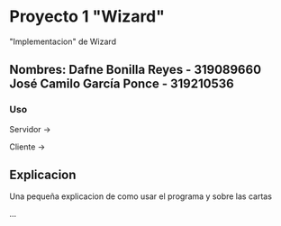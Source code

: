 Proyecto 1 "Wizard"
=========================================

"Implementacion" de Wizard

Nombres:
Dafne Bonilla Reyes - 319089660  
José Camilo García Ponce - 319210536  
-------------------------------------------

### Uso

Servidor ->

Cliente ->

## Explicacion

Una pequeña explicacion de como usar el programa y
sobre las cartas

...